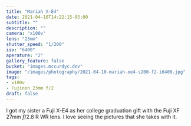 ```yaml
---
title: "Mariah X-E4"
date: 2021-04-10T14:22:15-05:00
subtitle: ""
description: ""
camera: "x100v"
lens: "23mm"
shutter_speed: "1/200"
iso: "6400"
aperature: "2"
gallery_feature: false
bucket: "images.mccurdyc.dev"
image: "/images/photography/2021-04-10-mariah-xe4-s200-f2-i6400.jpg"
tags:
- x100v
- Fujinon 23mm f/2
draft: false
---
```


I got my sister a Fuji X-E4 as her college graduation gift with the Fuji XF 27mm
_f_/2.8 R WR lens. I love seeing the pictures that she takes with it.
